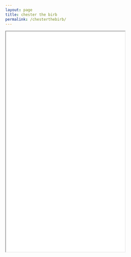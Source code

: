 ```yaml
---
layout: page
title: chester the birb
permalink: /chesterthebirb/
---
```


<iframe src="/Final (compressed for Discord).pdf" width="75%" height="700px">
</iframe>
